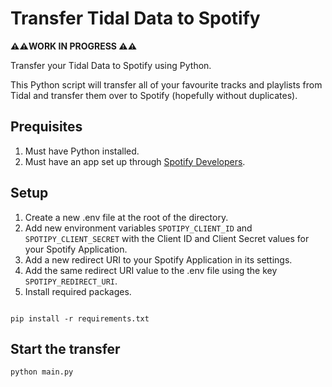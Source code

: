 # Transfer Tidal Data to Spotify

**⚠️⚠️WORK IN PROGRESS ⚠️⚠️**

Transfer your Tidal Data to Spotify using Python.

This Python script will transfer all of your favourite tracks and playlists from Tidal and transfer them over to Spotify (hopefully without duplicates).

## Prequisites

1. Must have Python installed.
2. Must have an app set up through [Spotify Developers](https://developer.spotify.com/dashboard/applications).

## Setup

1. Create a new .env file at the root of the directory.
2. Add new environment variables `SPOTIPY_CLIENT_ID` and `SPOTIPY_CLIENT_SECRET` with the Client ID and Client Secret values for your Spotify Application.
3. Add a new redirect URI to your Spotify Application in its settings.
4. Add the same redirect URI value to the .env file using the key `SPOTIPY_REDIRECT_URI`.
5. Install required packages.

```

pip install -r requirements.txt

```

## Start the transfer

```
python main.py
```
